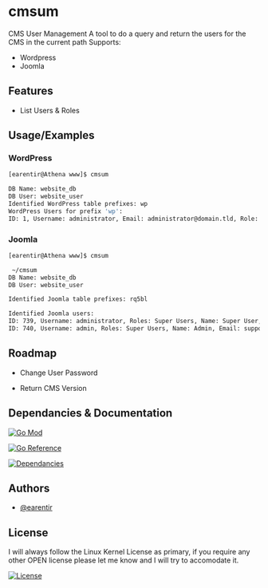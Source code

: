 # cmsum
CMS User Management
A tool to do a query and return the users for the CMS in the current path
Supports:
- Wordpress
- Joomla


## Features

- List Users & Roles

## Usage/Examples

### WordPress
```bash
[earentir@Athena www]$ cmsum

DB Name: website_db
DB User: website_user
Identified WordPress table prefixes: wp
WordPress Users for prefix 'wp':
ID: 1, Username: administrator, Email: administrator@domain.tld, Role: Administrator, First Name: , Last Name: , Nickname:
```


### Joomla
```bash
[earentir@Athena www]$ cmsum

 ~/cmsum
DB Name: website_db
DB User: website_user

Identified Joomla table prefixes: rq5bl

Identified Joomla users:
ID: 739, Username: administrator, Roles: Super Users, Name: Super User, Email: info@domain.tld
ID: 740, Username: admin, Roles: Super Users, Name: Admin, Email: support@domain.tld
```


## Roadmap

- Change User Password

- Return CMS Version

## Dependancies & Documentation

[![Go Mod](https://img.shields.io/github/go-mod/go-version/earentir/cmsum)]()

[![Go Reference](https://pkg.go.dev/badge/github.com/earentir/cmsum.svg)](https://pkg.go.dev/github.com/earentir/cmsum)

[![Dependancies](https://img.shields.io/librariesio/github/earentir/cmsum)]()
## Authors

- [@earentir](https://www.github.com/earentir)


## License

I will always follow the Linux Kernel License as primary, if you require any other OPEN license please let me know and I will try to accomodate it.

[![License](https://img.shields.io/github/license/earentir/gitearelease)](https://opensource.org/license/gpl-2-0)
